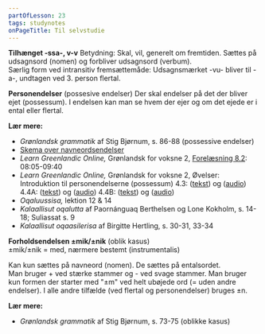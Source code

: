 ```yaml
---
partOfLesson: 23
tags: studynotes
onPageTitle: Til selvstudie
---
```


**Tilhænget -ssa-, v-v**
Betydning: Skal, vil, generelt om fremtiden. Sættes på udsagnsord (nomen) og forbliver udsagnsord (verbum). 
<br>Særlig form ved intransitiv fremsættemåde: Udsagnsmærket -vu- bliver til -a-, undtagen ved 3. person flertal.

**Personendelser** (possesive endelser)
Der skal endelser på det der bliver ejet (possessum). I endelsen kan man se hvem der ejer og om det ejede er i ental eller flertal.

**Lær mere:**

- *Grønlandsk grammatik* af Stig Bjørnum, s. 86-88 (possessive endelser)
- [Skema over navneordsendelser](/mere/navneordsendelser)
- *Learn Greenlandic Online,* Grønlandsk for voksne 2, [Forelæsning 8.2](https://learngreenlandic.com/online/lg2/8.2/): 08:05-09:40
- *Learn Greenlandic Online,* Grønlandsk for voksne 2, Øvelser: Introduktion til personendelserne (possessum)
4.3: ([tekst](https://learngreenlandic.com/online/lg2/structure/4.3/t/)) og ([audio](https://learngreenlandic.com/online/lg2/structure/4.3/a/))
4.4A: ([tekst](https://learngreenlandic.com/online/lg2/structure/4.4.1/t/)) og ([audio](https://learngreenlandic.com/online/lg2/structure/4.4.1/a/))
4.4B: ([tekst](https://learngreenlandic.com/online/lg2/structure/4.4.2/t/)) og ([audio](https://learngreenlandic.com/online/lg2/structure/4.4.2/a/))
- *Oqaluussisa,* lektion 12 & 14
- *Kalaallisut oqalutta* af Paornánguaq Berthelsen og Lone Kokholm, s. 14-18; Suliassat s. 9
- *Kalaallisut oqaasilerisa* af Birgitte Hertling, s. 30-31, 33-34

**Forholdsendelsen ±mik/±nik** (oblik kasus)
<br>±mik/±nik = med, nærmere bestemt (instrumentalis)

Kan kun sættes på navneord (nomen). De sættes på entalsordet.
<br>Man bruger + ved stærke stammer og - ved svage stammer. Man bruger kun formen der starter med "±m" ved helt ubøjede ord (= uden andre endelser). I alle andre tilfælde (ved flertal og personendelser) bruges ±n.

**Lær mere:**
- *Grønlandsk grammatik* af Stig Bjørnum, s. 73-75 (oblikke kasus)